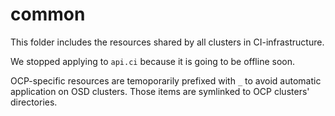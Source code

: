 # common

This folder includes the resources shared by all clusters in CI-infrastructure.

We stopped applying to `api.ci` because it is going to be offline soon.

OCP-specific resources are temoporarily prefixed with `_` to avoid automatic application on OSD clusters. Those items are symlinked to OCP clusters' directories.
